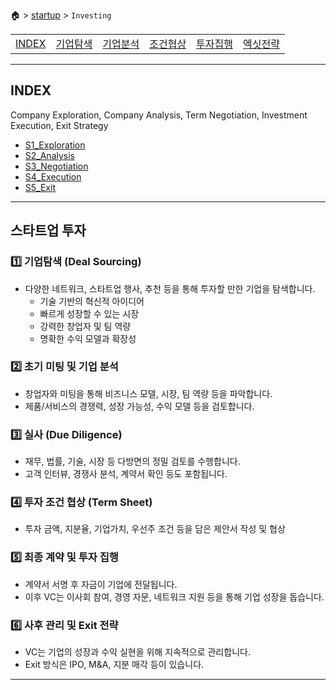 🏠 > [startup](./) > `Investing`

<table>
  <tr>
    <td><a href="Readme.md">INDEX </a></td>
    <td><a href="" >기업탐색</a></td>
    <td><a href="" >기업분석</a></td>
    <td><a href="" >조건협상</a></td>
    <td><a href="" >투자집행</a></td>
    <td><a href="" >엑싯전략</a></td>
  </tr>
</table>

---
## INDEX
Company Exploration, Company Analysis, Term Negotiation, Investment Execution, Exit Strategy

- [S1_Exploration](./S1_Exploration/)
- [S2_Analysis](./S2_Analysis/)
- [S3_Negotiation](./S3_Negotiation/)
- [S4_Execution](./S4_Execution/)
- [S5_Exit](./S5_Exit/)

---
## 스타트업 투자

### 1️⃣ 기업탐색 (Deal Sourcing)
- 다양한 네트워크, 스타트업 행사, 추천 등을 통해 투자할 만한 기업을 탐색합니다.
  - 기술 기반의 혁신적 아이디어
  - 빠르게 성장할 수 있는 시장
  - 강력한 창업자 및 팀 역량
  - 명확한 수익 모델과 확장성

### 2️⃣ 초기 미팅 및 기업 분석
- 창업자와 미팅을 통해 비즈니스 모델, 시장, 팀 역량 등을 파악합니다.
- 제품/서비스의 경쟁력, 성장 가능성, 수익 모델 등을 검토합니다.

### 3️⃣ 실사 (Due Diligence)
- 재무, 법률, 기술, 시장 등 다방면의 정밀 검토를 수행합니다.
- 고객 인터뷰, 경쟁사 분석, 계약서 확인 등도 포함됩니다.

### 4️⃣ 투자 조건 협상 (Term Sheet)
- 투자 금액, 지분율, 기업가치, 우선주 조건 등을 담은 제안서 작성 및 협상

### 5️⃣ 최종 계약 및 투자 집행
- 계약서 서명 후 자금이 기업에 전달됩니다.
- 이후 VC는 이사회 참여, 경영 자문, 네트워크 지원 등을 통해 기업 성장을 돕습니다.

### 6️⃣ 사후 관리 및 Exit 전략
- VC는 기업의 성장과 수익 실현을 위해 지속적으로 관리합니다.
- Exit 방식은 IPO, M&A, 지분 매각 등이 있습니다.

---